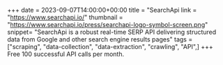 +++
date = 2023-09-07T14:00:00+00:00
title = "SearchApi
link = "https://www.searchapi.io/"
thumbnail = "https://www.searchapi.io/press/searchapi-logo-symbol-screen.png"
snippet= "SearchApi is a robust real-time SERP API delivering structured data from Google and other search engine results pages"
tags = ["scraping", "data-collection", "data-extraction", "crawling", "API",]
+++
Free 100 successful API calls per month.
